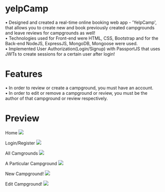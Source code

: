 # yelpCamp
• Designed and created a real-time online booking web app - 'YelpCamp', that allows you to create new and book previously created campgrounds and leave reviews for campgrounds as well!<br/>
• Technologies used for Front-end were HTML, CSS, Bootstrap and for the Back-end NodeJS, ExpressJS, MongoDB, Mongoose were used.<br/>
• Implemented User Authorization(Login/Signup) with PassportJS that uses JWTs to create sessions for a certain user after login!

# Features
<!-- 1. Users can create, edit, and remove campgrounds
2. Users can review campgrounds, edit or remove their review -->
• In order to review or create a campground, you must have an account.<br/>
• In order to edit or remove a campground or review, you must be the author of that campground or review respectively.

# Preview
Home
<img src="https://res.cloudinary.com/dk4onjyly/image/upload/v1654707697/yelpCampPreviewPics/homePage_tvh0jb.png">

Login/Register
<img src="https://res.cloudinary.com/dk4onjyly/image/upload/v1654707696/yelpCampPreviewPics/loginPage_cmd4eg.png">

All Camgrounds
<img src="https://res.cloudinary.com/dk4onjyly/image/upload/v1654707696/yelpCampPreviewPics/indexPage_q1u5ok.png">

A Particular Campground
<img src="https://res.cloudinary.com/dk4onjyly/image/upload/v1654707697/yelpCampPreviewPics/campground_iodpqi.png">

New Campground!
<img src="https://res.cloudinary.com/dk4onjyly/image/upload/v1654707696/yelpCampPreviewPics/newCampground_janjsl.png">

Edit Campground!
<img src="https://res.cloudinary.com/dk4onjyly/image/upload/v1654707695/yelpCampPreviewPics/editPage_kdxaqc.png">
